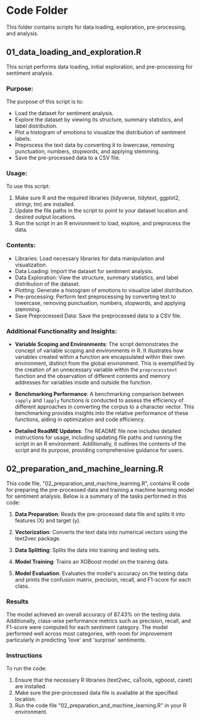 # Code Folder

This folder contains scripts for data loading, exploration, pre-processing, and analysis.

## 01_data_loading_and_exploration.R

This script performs data loading, initial exploration, and pre-processing for sentiment analysis.

### Purpose:
The purpose of this script is to:
- Load the dataset for sentiment analysis.
- Explore the dataset by viewing its structure, summary statistics, and label distribution.
- Plot a histogram of emotions to visualize the distribution of sentiment labels.
- Preprocess the text data by converting it to lowercase, removing punctuation, numbers, stopwords, and applying stemming.
- Save the pre-processed data to a CSV file.

### Usage:
To use this script:
1. Make sure R and the required libraries (tidyverse, tidytext, ggplot2, stringr, tm) are installed.
2. Update the file paths in the script to point to your dataset location and desired output locations.
3. Run the script in an R environment to load, explore, and preprocess the data.

### Contents:
- Libraries: Load necessary libraries for data manipulation and visualization.
- Data Loading: Import the dataset for sentiment analysis.
- Data Exploration: View the structure, summary statistics, and label distribution of the dataset.
- Plotting: Generate a histogram of emotions to visualize label distribution.
- Pre-processing: Perform text preprocessing by converting text to lowercase, removing punctuation, numbers, stopwords, and applying stemming.
- Save Preprocessed Data: Save the preprocessed data to a CSV file.

### Additional Functionality and Insights:
- **Variable Scoping and Environments**: The script demonstrates the concept of variable scoping and environments in R. It illustrates how variables created within a function are encapsulated within their own environment, distinct from the global environment. This is exemplified by the creation of an unnecessary variable within the `preprocesstext` function and the observation of different contents and memory addresses for variables inside and outside the function.

- **Benchmarking Performance**: A benchmarking comparison between `sapply` and `lapply` functions is conducted to assess the efficiency of different approaches in converting the corpus to a character vector. This benchmarking provides insights into the relative performance of these functions, aiding in optimization and code efficiency.

- **Detailed ReadME Updates**: The README file now includes detailed instructions for usage, including updating file paths and running the script in an R environment. Additionally, it outlines the contents of the script and its purpose, providing comprehensive guidance for users.



## 02_preparation_and_machine_learning.R

This code file, "02_preparation_and_machine_learning.R", contains R code for preparing the pre-processed data and training a machine learning model for sentiment analysis. Below is a summary of the tasks performed in this code:

1. **Data Preparation**: Reads the pre-processed data file and splits it into features (X) and target (y).

2. **Vectorization**: Converts the text data into numerical vectors using the text2vec package.

3. **Data Splitting**: Splits the data into training and testing sets.

4. **Model Training**: Trains an XGBoost model on the training data.

5. **Model Evaluation**: Evaluates the model's accuracy on the testing data and prints the confusion matrix, precision, recall, and F1-score for each class.

### Results

The model achieved an overall accuracy of 87.43% on the testing data. Additionally, class-wise performance metrics such as precision, recall, and F1-score were computed for each sentiment category. The model performed well across most categories, with room for improvement particularly in predicting 'love' and 'surprise' sentiments.

### Instructions

To run the code:

1. Ensure that the necessary R libraries (text2vec, caTools, xgboost, caret) are installed.
2. Make sure the pre-processed data file is available at the specified location.
3. Run the code file "02_preparation_and_machine_learning.R" in your R environment.
